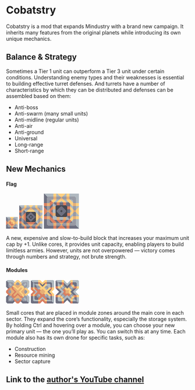 # Cobatstry
Cobatstry is a mod that expands Mindustry with a brand new campaign. It inherits many features from the original planets while introducing its own unique mechanics.

## Balance & Strategy
Sometimes a Tier 1 unit can outperform a Tier 3 unit under certain conditions. Understanding enemy types and their weaknesses is essential to building effective turret defenses.
And turrets have a number of characteristics by which they can be distributed and defenses can be assembled based on them:
- Anti-boss
- Anti-swarm (many small units)
- Anti-midline (regular units)
- Anti-air
- Anti-ground
- Universal
- Long-range
- Short-range

## New Mechanics
#### Flag
![flagImg](sprites/blocks/effect/flag.png) ![flagImg](sprites/blocks/effect/flag2.png) ![flagImg](sprites/blocks/effect/flag3.png)

A new, expensive and slow-to-build block that increases your maximum unit cap by +1. Unlike cores, it provides unit capacity, enabling players to build limitless armies. However, units are not overpowered — victory comes through numbers and strategy, not brute strength.

#### Modules
![modul1Img](sprites/blocks/effect/build_module.png) ![modul1Img](sprites/blocks/effect/dril_module.png) ![modul1Img](sprites/blocks/effect/tactic_module.png)

Small cores that are placed in module zones around the main core in each sector. They expand the core’s functionality, especially the storage system.
By holding Ctrl and hovering over a module, you can choose your new primary unit — the one you’ll play as. You can switch this at any time.
Each module also has its own drone for specific tasks, such as:
- Construction
- Resource mining
- Sector capture

## Link to the [author's YouTube channel](https://www.youtube.com/channel/UCRsIktIB6CPf7HCfjz8M3qg)
